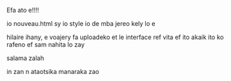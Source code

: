 Efa ato e!!!!

io nouveau.html sy io style io de mba jereo kely lo e



hilaire ihany, e voajery fa uploadeko et le interface ref vita 
ef ito akaik ito ko rafeno ef sam nahita lo zay 


salama zalah

in zan n ataotsika manaraka zao

